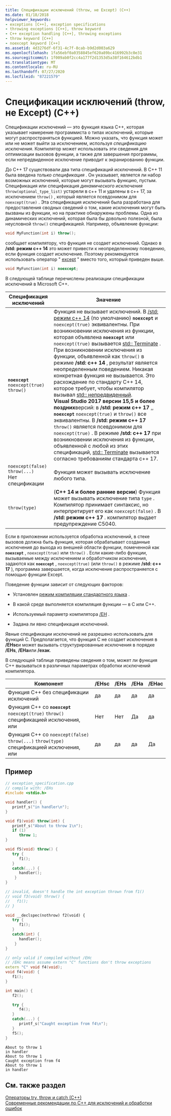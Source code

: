 ```yaml
---
title: Спецификации исключений (throw, не Except) (C++)
ms.date: 01/18/2018
helpviewer_keywords:
- exceptions [C++], exception specifications
- throwing exceptions [C++], throw keyword
- C++ exception handling [C++], throwing exceptions
- throw keyword [C++]
- noexcept keyword [C++]
ms.assetid: 4d3276df-6f31-4c7f-8cab-b9d2d003a629
ms.openlocfilehash: 1fa56ebf0a0358845ef620a89bc416992b3c0e31
ms.sourcegitcommit: 1f009ab0f2cc4a177f2d1353d5a38f164612bdb1
ms.translationtype: MT
ms.contentlocale: ru-RU
ms.lasthandoff: 07/27/2020
ms.locfileid: "87221579"
---
```

# <a name="exception-specifications-throw-noexcept-c"></a>Спецификации исключений (throw, не Except) (C++)

Спецификации исключений — это функция языка C++, которая указывает намерение программиста о типах исключений, которые могут распространяться функцией. Можно указать, что функция может или не может выйти за исключением, используя *спецификацию исключения*. Компилятор может использовать эти сведения для оптимизации вызовов функции, а также для завершения программы, если непредвиденное исключение приводит к экранированию функции.

До C++ 17 существовали два типа спецификаций исключений. В C++ 11 была введена *только спецификация* . Он указывает, является ли набор возможных исключений, которые могут вызывать функцию, пустым. Спецификация или спецификация *динамического исключения* `throw(optional_type_list)` устарели в c++ 11 и удалены в c++ 17, за исключением `throw()` , который является псевдонимом для `noexcept(true)` . Эта спецификация исключений была разработана для предоставления сводных сведений о том, какие исключения могут быть вызваны из функции, но на практике обнаружены проблемы. Одна из динамических исключений, которая была бы довольно полезной, была неусловной `throw()` спецификацией. Например, объявление функции:

```cpp
void MyFunction(int i) throw();
```

сообщает компилятору, что функция не создает исключений. Однако в **/std: режим c++ 14** это может привести к неопределенному поведению, если функция создает исключение. Поэтому рекомендуется использовать оператор " [except](../cpp/noexcept-cpp.md) " вместо того, который приведен выше.

```cpp
void MyFunction(int i) noexcept;
```

В следующей таблице перечислены реализации спецификации исключений в Microsoft C++.

|Спецификация исключений|Значение|
|-----------------------------|-------------|
|**`noexcept`**<br/>`noexcept(true)`<br/>`throw()`|Функция не вызывает исключений. В [/std: режим c++ 14](../build/reference/std-specify-language-standard-version.md) (по умолчанию) **`noexcept`** и `noexcept(true)` эквивалентны. При возникновении исключения из функции, которая объявлена **`noexcept`** или `noexcept(true)` вызывается [std:: Terminate](../standard-library/exception-functions.md#terminate) . При возникновении исключения из функции, объявленной как `throw()` в режиме **/std: c++ 14** , результат является неопределенным поведением. Никакая конкретная функция не вызывается. Это расхождение по стандарту C++ 14, которое требует, чтобы компилятор вызывал [std:: непредвиденный](../standard-library/exception-functions.md#unexpected).  <br/> **Visual Studio 2017 версии 15,5 и более поздних**версий: в **/std: режим c++ 17** ,, **`noexcept`** `noexcept(true)` и `throw()` все эквивалентны. В **/std: режим c++ 17** `throw()` является псевдонимом для `noexcept(true)` . В режиме **/std: c++ 17** при возникновении исключения из функции, объявленной с любой из этих спецификаций, [std:: Terminate](../standard-library/exception-functions.md#terminate) вызывается согласно требованиям стандарта c++ 17.|
|`noexcept(false)`<br/>`throw(...)`<br/>Нет спецификации|Функция может вызывать исключение любого типа.|
|`throw(type)`| (**C++ 14 и более ранние версии**) Функция может вызывать исключение типа `type` . Компилятор принимает синтаксис, но интерпретирует его как `noexcept(false)` . В **/std: режим c++ 17** . компилятор выдает предупреждение C5040.|

Если в приложении используется обработка исключений, в стеке вызовов должна быть функция, которая обрабатывает созданные исключения до выхода из внешней области функции, помеченной как **`noexcept`** , `noexcept(true)` или `throw()` . Если какие-либо функции, вызываемые между исключением и обработчиком исключения, задаются как **`noexcept`** , `noexcept(true)` (или `throw()` в режиме **/std: c++ 17** ), программа завершается, когда исключение распространяется с помощью функции Except.

Поведение функции зависит от следующих факторов:

- Установлен [режим компиляции стандартного языка](../build/reference/std-specify-language-standard-version.md) .
- В какой среде выполняется компиляция функции — в C или C++.

- Используемый параметр компилятора [/EH](../build/reference/eh-exception-handling-model.md) .

- Задана ли явно спецификация исключений.

Явные спецификации исключений не разрешено использовать для функций C. Предполагается, что функция C не создает исключения в **/EHsc**и может вызывать структурированные исключения в порядке **/EHs**, **/EHa**или **/ехак**.

В следующей таблице приведены сведения о том, может ли функция C++ вызываться в различных параметрах обработки исключений компилятора.

|Компонент|/EHsc|/EHs|/EHa|/EHac|
|--------------|------------|-----------|-----------|------------|
|Функция C++ без спецификации исключений|да|да|да|да|
|Функция C++ со **`noexcept`** `noexcept(true)` `throw()` спецификацией исключения, или|Нет|Нет|Да|да|
|Функция C++ со `noexcept(false)` `throw(...)` `throw(type)` спецификацией исключения, или|да|да|да|Да|

## <a name="example"></a>Пример

```cpp
// exception_specification.cpp
// compile with: /EHs
#include <stdio.h>

void handler() {
   printf_s("in handler\n");
}

void f1(void) throw(int) {
   printf_s("About to throw 1\n");
   if (1)
      throw 1;
}

void f5(void) throw() {
   try {
      f1();
   }
   catch(...) {
      handler();
    }
}

// invalid, doesn't handle the int exception thrown from f1()
// void f3(void) throw() {
//   f1();
// }

void __declspec(nothrow) f2(void) {
   try {
      f1();
   }
   catch(int) {
      handler();
    }
}

// only valid if compiled without /EHc
// /EHc means assume extern "C" functions don't throw exceptions
extern "C" void f4(void);
void f4(void) {
   f1();
}

int main() {
   f2();

   try {
      f4();
   }
   catch(...) {
      printf_s("Caught exception from f4\n");
   }
   f5();
}
```

```Output
About to throw 1
in handler
About to throw 1
Caught exception from f4
About to throw 1
in handler
```

## <a name="see-also"></a>См. также раздел

[Операторы try, throw и catch (C++)](../cpp/try-throw-and-catch-statements-cpp.md)<br/>
[Современные рекомендации по C++ для исключений и обработки ошибок](errors-and-exception-handling-modern-cpp.md)
